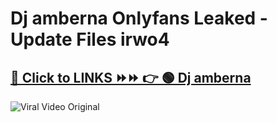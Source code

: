 
 # Dj amberna Onlyfans Leaked - Update Files irwo4

## <h2><a href="https://clipsfans.com/Dj_amberna&ref=git">🔗 Click to LINKS ⏩⏩ 👉 🟢 Dj amberna </a></h2>

<a href="https://clipsfans.com/Dj_amberna&ref=git" rel="nofollow" data-target="animated-image.originalLink"><img src="https://i.ibb.co.com/xMMVF88/686577567.gif" alt="Viral Video Original" style="max-width: 100%; display: inline-block;" data-target="animated-image.originalImage"></a>

